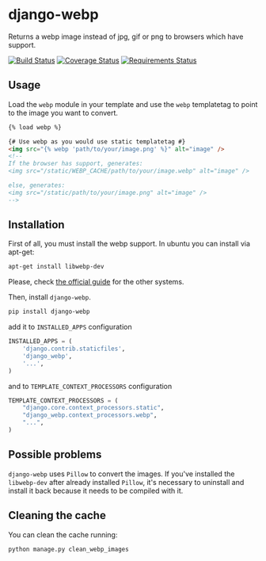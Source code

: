 django-webp
===========

Returns a webp image instead of jpg, gif or png to browsers which have support.

[![Build Status](https://travis-ci.org/andrefarzat/django-webp.png?branch=master)](https://travis-ci.org/andrefarzat/django-webp)
[![Coverage Status](https://coveralls.io/repos/andrefarzat/django-webp/badge.png)](https://coveralls.io/r/andrefarzat/django-webp)
[![Requirements Status](https://requires.io/github/andrefarzat/django-webp/requirements.png?branch=master)](https://requires.io/github/andrefarzat/django-webp/requirements/?branch=master)


## Usage

Load the `webp` module in your template and use the `webp` templatetag to point
to the image you want to convert.

```html
{% load webp %}

{# Use webp as you would use static templatetag #}
<img src="{% webp 'path/to/your/image.png' %}" alt="image" />
<!--
If the browser has support, generates:
<img src="/static/WEBP_CACHE/path/to/your/image.webp" alt="image" />

else, generates:
<img src="/static/path/to/your/image.png" alt="image" />
-->
```


## Installation

First of all, you must install the webp support. In ubuntu you can install via apt-get:
```sh
apt-get install libwebp-dev
```
Please, check [the official guide](https://developers.google.com/speed/webp/docs/precompiled) for the other systems.


Then, install `django-webp`.
```sh
pip install django-webp
```

add it to `INSTALLED_APPS` configuration

```python
INSTALLED_APPS = (
    'django.contrib.staticfiles',
    'django_webp',
    '...',
)
```

and to `TEMPLATE_CONTEXT_PROCESSORS`  configuration

```python
TEMPLATE_CONTEXT_PROCESSORS = (
    "django.core.context_processors.static",
    "django_webp.context_processors.webp",
    "...",
)
```


## Possible problems

`django-webp` uses `Pillow` to convert the images. If you've installed the `libwebp-dev` after already installed `Pillow`,
it's necessary to uninstall and install it back because it needs to be compiled with it.


## Cleaning the cache

You can clean the cache running:
```sh
python manage.py clean_webp_images
```

